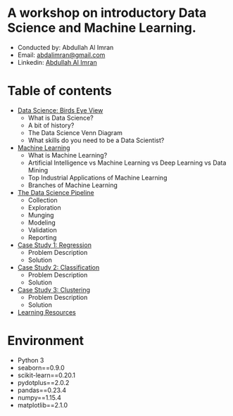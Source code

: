 # A workshop on introductory Data Science and Machine Learning. 
* Conducted by: Abdullah Al Imran
* Email: [abdalimran@gmail.com]()
* Linkedin: [Abdullah Al Imran](https://www.linkedin.com/in/abdalimran/)

# Table of contents
* [Data Science: Birds Eye View](#data_science_view)
    * What is Data Science?
    * A bit of history?
    * The Data Science Venn Diagram
    * What skills do you need to be a Data Scientist?
* [Machine Learning](#machine_learning)
    * What is Machine Learning?
    * Artificial Intelligence vs Machine Learning vs Deep Learning vs Data Mining
    * Top Industrial Applications of Machine Learning
    * Branches of Machine Learning
* [The Data Science Pipeline](#ds_pipeline)
    * Collection
    * Exploration
    * Munging
    * Modeling
    * Validation
    * Reporting
* [Case Study 1: Regression](#case1)
    * Problem Description
    * Solution
* [Case Study 2: Classification](#case2)
    * Problem Description
    * Solution
* [Case Study 3: Clustering](#case1)
    * Problem Description
    * Solution
* [Learning Resources](#resources)

# Environment
* Python 3
* seaborn==0.9.0
* scikit-learn==0.20.1
* pydotplus==2.0.2
* pandas==0.23.4
* numpy==1.15.4
* matplotlib==2.1.0
